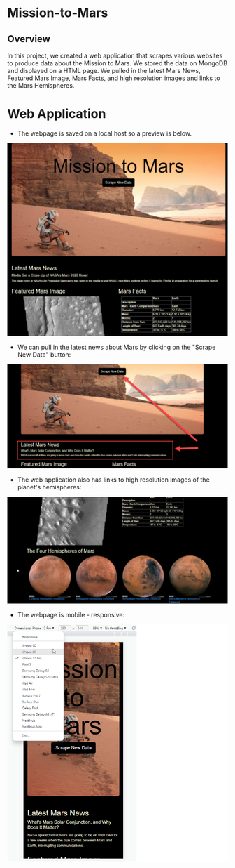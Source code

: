 # Mission-to-Mars

## Overview

In this project, we created a web application that scrapes various websites to produce data about the Mission to Mars. We stored the data on MongoDB and displayed on a HTML page. We pulled in the latest Mars News, Featured Mars Image, Mars Facts, and high resolution images and links to the Mars Hemispheres. 

# Web Application
 - The webpage is saved on a local host so a preview is below. 
 
 ![image](https://github.com/eneubauer2022/Mission-to-Mars/blob/main/Resources/Mission-to-Mars.png)
 
 - We can pull in the latest news about Mars by clicking on the "Scrape New Data" button:
 
 ![image](https://github.com/eneubauer2022/Mission-to-Mars/blob/main/Resources/Scrape.png)

 - The web application also has links to high resolution images of the planet's hemispheres:
 
![image](https://github.com/eneubauer2022/Mission-to-Mars/blob/main/Resources/hemispheres.png)

 - The webpage is mobile - responsive:
 
 ![image](https://github.com/eneubauer2022/Mission-to-Mars/blob/main/Resources/mobile.png)
